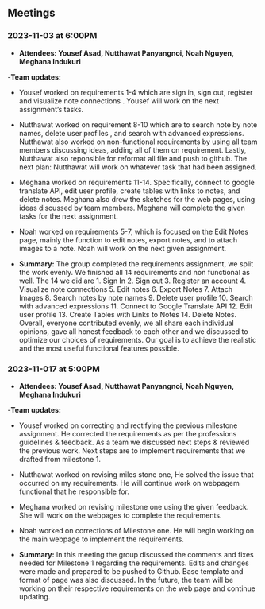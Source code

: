 ## Meetings

### 2023-11-03 at 6:00PM
- **Attendees: Yousef Asad, Nutthawat Panyangnoi, Noah Nguyen, Meghana Indukuri**

-**Team updates:** 
- Yousef worked on requirements 1-4 which are sign in, sign out, register and visualize note connections . Yousef will work on the next assignment’s tasks. 

- Nutthawat worked on requirement 8-10 which are to search note by note names, delete user profiles , and search with advanced expressions. Nutthawat also worked on non-functional requirements by using all team members discussing ideas, adding all of them on requirement. Lastly, Nutthawat also reponsible for reformat all file and push to github. 
The next plan: Nutthawat will work on whatever task that had been assigned.

- Meghana worked on requirements 11-14. Specifically, connect to google translate API, edit user profile, create tables with links to notes, and delete notes. Meghana also drew the sketches for the web pages, using ideas discussed by team members. Meghana will complete the given tasks for the next assignment.

- Noah worked on requirements 5-7, which is focused on the Edit Notes page, mainly the function to edit notes, export notes, and to attach images to a note. Noah will work on the next given assignment.

- **Summary:**
 The group completed the requirements assignment, we split the work evenly. We finished all 14 requirements and non functional as well. The 14 we did are 1. Sign In 2. Sign out 3. Register an account 4. Visualize note connections 5. Edit notes 6. Export Notes 7. Attach Images 8. Search notes by note names 9. Delete user profile 10. Search with advanced expressions 11. Connect to Google Translate API 12. Edit user profile 13. Create Tables with Links to Notes 14. Delete Notes. Overall, everyone contributed evenly, we all share each individual opinions, gave all honest feedback to each other and we discussed to optimize our choices of requirements. Our goal is to achieve the realistic and the most useful functional features possible.

### 2023-11-017 at 5:00PM
- **Attendees: Yousef Asad, Nutthawat Panyangnoi, Noah Nguyen, Meghana Indukuri**

-**Team updates:** 

- Yousef worked on correcting and rectifying the previous milestone assignment. He corrected the requirements as per the professions guidelines & feedback. As a team we discussed next steps & reviewed the previous work. Next steps are to implement requirements that we drafted from milestone 1.

- Nutthawat worked on revising miles stone one, He solved the issue that occurred on my requirements. He will continue work on webpagem functional that he responsible for.

- Meghana worked on revising milestone one using the given feedback. She will work on the webpages to complete the requirements.

- Noah worked on corrections of Milestone one. He will begin working on the main webpage to implement the requirements.

- **Summary:**
In this meeting the group discussed the comments and fixes needed for Milestone 1 regarding the requirements. Edits and changes were made and prepared to be pushed to Github. Base template and format of page was also discussed. In the future, the team will be working on their respective requirements on the web page and continue updating.

